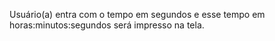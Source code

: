 Usuário(a) entra com o tempo em segundos e esse tempo em horas:minutos:segundos será impresso na tela.